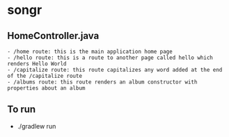 # songr

## HomeController.java
    - /home route: this is the main application home page
    - /hello route: this is a route to another page called hello which renders Hello World
    - /capitalize route: this route capitalizes any word added at the end of the /capitalize route
    - /albums route: this route renders an album constructor with properties about an album
    
## To run
- ./gradlew run
